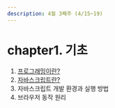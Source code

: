 ```yaml
---
description: 4월 3째주 (4/15~19)
---
```


# chapter1. 기초

1. [프로그래밍이란?](1.1-1.md)
2. [자바스크립트란?](1.1-2.md)
3. 자바스크립트 개발 환경과 실행 방법
4. 브라우저 동작 원리

